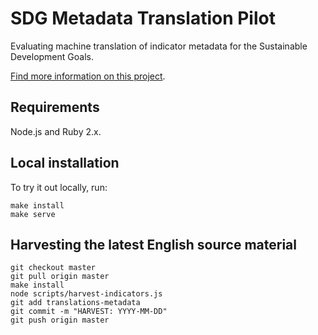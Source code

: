 # SDG Metadata Translation Pilot

Evaluating machine translation of indicator metadata for the Sustainable Development Goals.

[Find more information on this project](https://worldbank.github.io/sdg-metadata/).

## Requirements

Node.js and Ruby 2.x.

## Local installation

To try it out locally, run:

```
make install
make serve
```

## Harvesting the latest English source material

```
git checkout master
git pull origin master
make install
node scripts/harvest-indicators.js
git add translations-metadata
git commit -m "HARVEST: YYYY-MM-DD"
git push origin master
```